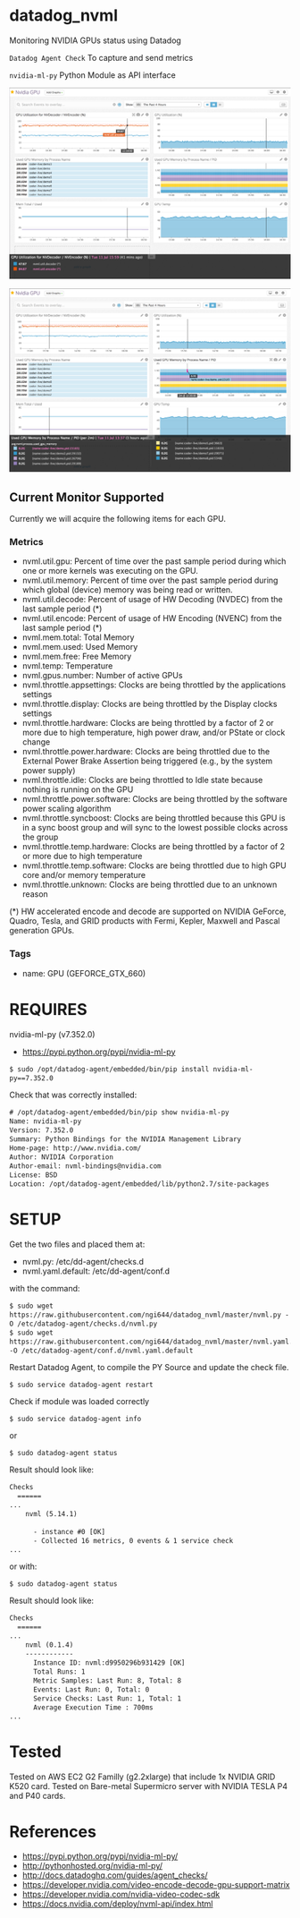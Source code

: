 # datadog_nvml

Monitoring NVIDIA GPUs status using Datadog

`Datadog Agent Check` To capture and send metrics

`nvidia-ml-py` Python Module as API interface

![screenshot1](docs/Nvidia_GPU_Datadog.png)

![screenshot1](docs/Nvidia_GPU_Datadog2.png)

## Current Monitor Supported

Currently we will acquire the following items for each GPU.

### Metrics

- nvml.util.gpu: Percent of time over the past sample period during which one or more kernels was executing on the GPU.
- nvml.util.memory: Percent of time over the past sample period during which global (device) memory was being read or written.
- nvml.util.decode: Percent of usage of HW Decoding (NVDEC) from the last sample period (*)
- nvml.util.encode: Percent of usage of HW Encoding (NVENC) from the last sample period (*)
- nvml.mem.total: Total Memory
- nvml.mem.used: Used Memory
- nvml.mem.free: Free Memory
- nvml.temp: Temperature
- nvml.gpus.number: Number of active GPUs
- nvml.throttle.appsettings: Clocks are being throttled by the applications settings
- nvml.throttle.display: Clocks are being throttled by the Display clocks settings
- nvml.throttle.hardware: Clocks are being throttled by a factor of 2 or more due to high temperature, high power draw, and/or PState or clock change
- nvml.throttle.power.hardware: Clocks are being throttled due to the External Power Brake Assertion being triggered (e.g., by the system power supply)
- nvml.throttle.idle: Clocks are being throttled to Idle state because nothing is running on the GPU
- nvml.throttle.power.software: Clocks are being throttled by the software power scaling algorithm
- nvml.throttle.syncboost: Clocks are being throttled because this GPU is in a sync boost group and will sync to the lowest possible clocks across the group
- nvml.throttle.temp.hardware: Clocks are being throttled by a factor of 2 or more due to high temperature
- nvml.throttle.temp.software: Clocks are being throttled due to high GPU core and/or memory temperature
- nvml.throttle.unknown: Clocks are being throttled due to an unknown reason

(*) HW accelerated encode and decode are supported on NVIDIA GeForce, Quadro, Tesla, and GRID products with Fermi, Kepler, Maxwell and Pascal generation GPUs.

### Tags

- name: GPU (GEFORCE_GTX_660)


# REQUIRES

nvidia-ml-py (v7.352.0)

- https://pypi.python.org/pypi/nvidia-ml-py

```
$ sudo /opt/datadog-agent/embedded/bin/pip install nvidia-ml-py==7.352.0
```

Check that was correctly installed:
```
# /opt/datadog-agent/embedded/bin/pip show nvidia-ml-py
Name: nvidia-ml-py
Version: 7.352.0
Summary: Python Bindings for the NVIDIA Management Library
Home-page: http://www.nvidia.com/
Author: NVIDIA Corporation
Author-email: nvml-bindings@nvidia.com
License: BSD
Location: /opt/datadog-agent/embedded/lib/python2.7/site-packages
```
# SETUP

Get the two files and placed them at:

- nvml.py: /etc/dd-agent/checks.d
- nvml.yaml.default: /etc/dd-agent/conf.d

with the command:
```
$ sudo wget https://raw.githubusercontent.com/ngi644/datadog_nvml/master/nvml.py -O /etc/datadog-agent/checks.d/nvml.py
$ sudo wget https://raw.githubusercontent.com/ngi644/datadog_nvml/master/nvml.yaml.default -O /etc/datadog-agent/conf.d/nvml.yaml.default
```

Restart Datadog Agent, to compile the PY Source and update the check file.

```
$ sudo service datadog-agent restart
```
Check if module was loaded correctly
```
$ sudo service datadog-agent info
```
or
```
$ sudo datadog-agent status
```

Result should look like:
```
Checks
  ======
...
    nvml (5.14.1)

      - instance #0 [OK]
      - Collected 16 metrics, 0 events & 1 service check
...
```
or with:
```
$ sudo datadog-agent status
```
Result should look like:
```
Checks
  ======
...
    nvml (0.1.4)
    ------------
      Instance ID: nvml:d9950296b931429 [OK]
      Total Runs: 1
      Metric Samples: Last Run: 8, Total: 8
      Events: Last Run: 0, Total: 0
      Service Checks: Last Run: 1, Total: 1
      Average Execution Time : 700ms
...
```


# Tested
  Tested on AWS EC2 G2 Familly (g2.2xlarge) that include 1x NVIDIA GRID K520 card.
  Tested on Bare-metal Supermicro server with NVIDIA TESLA P4 and P40 cards.
  
# References

- https://pypi.python.org/pypi/nvidia-ml-py/
- http://pythonhosted.org/nvidia-ml-py/
- http://docs.datadoghq.com/guides/agent_checks/
- https://developer.nvidia.com/video-encode-decode-gpu-support-matrix
- https://developer.nvidia.com/nvidia-video-codec-sdk
- https://docs.nvidia.com/deploy/nvml-api/index.html
